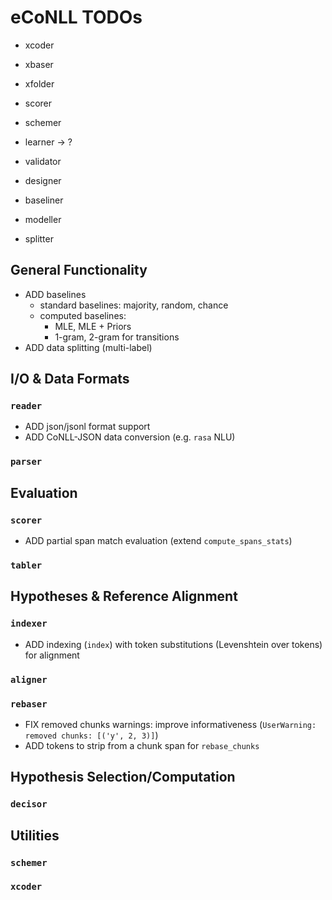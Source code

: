 # eCoNLL TODOs


- xcoder
- xbaser
- xfolder

- scorer
- schemer
- learner -> ?

- validator
- designer
- baseliner
- modeller
- splitter



## General Functionality

- ADD baselines
  - standard baselines: majority, random, chance
  - computed baselines:
    - MLE, MLE + Priors
    - 1-gram, 2-gram for transitions
- ADD data splitting (multi-label)

## I/O & Data Formats

### `reader`

- ADD json/jsonl format support
- ADD CoNLL-JSON data conversion (e.g. `rasa` NLU)

### `parser`

## Evaluation

### `scorer`

- ADD partial span match evaluation (extend `compute_spans_stats`)

### `tabler`

## Hypotheses & Reference Alignment

### `indexer`
- ADD indexing (`index`) with token substitutions (Levenshtein over tokens) for alignment

### `aligner`

### `rebaser`

- FIX removed chunks warnings: improve informativeness (`UserWarning: removed chunks: [('y', 2, 3)]`)
- ADD tokens to strip from a chunk span for `rebase_chunks`

## Hypothesis Selection/Computation

### `decisor`

## Utilities

### `schemer`
### `xcoder`
